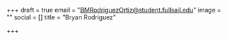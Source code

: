 +++
draft = true
email = "BMRodriguezOrtiz@student.fullsail.edu"
image = ""
social = []
title = "Bryan Rodriguez"

+++
